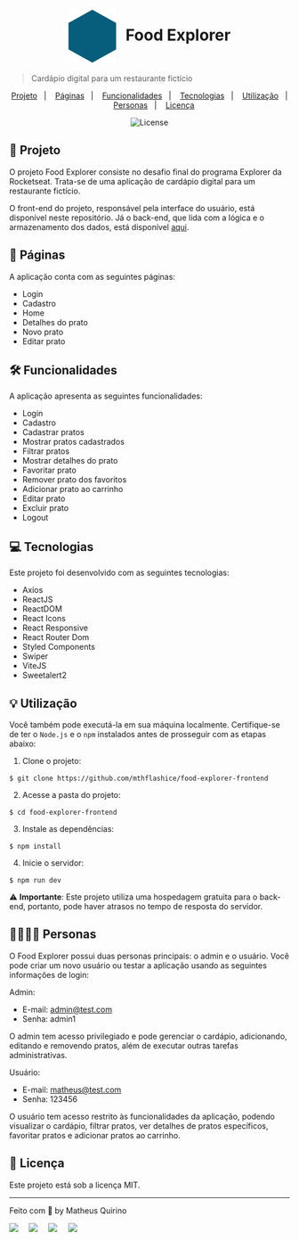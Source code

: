 <h1 align="center" style="text-align: center;">
  <img alt="Logo do Food Explorer" src="./src/assets/favicon.svg" style="vertical-align: middle; margin-right: 10px;">
  Food Explorer
</h1>

> Cardápio digital para um restaurante fictício
<p align="center">
  <a href="#project">Projeto</a>&nbsp;&nbsp;&nbsp;|&nbsp;&nbsp;&nbsp;
  <a href="#pages">Páginas</a>&nbsp;&nbsp;&nbsp;|&nbsp;&nbsp;&nbsp;
  <a href="#features">Funcionalidades</a>&nbsp;&nbsp;&nbsp;|&nbsp;&nbsp;&nbsp;
  <a href="#technologies">Tecnologias</a>&nbsp;&nbsp;&nbsp;|&nbsp;&nbsp;&nbsp;
  <a href="#usage">Utilização</a>&nbsp;&nbsp;&nbsp;|&nbsp;&nbsp;&nbsp;
  <a href="#users">Personas</a>&nbsp;&nbsp;&nbsp;|&nbsp;&nbsp;&nbsp;
  <a href="#license">Licença</a>
</p>

<p align="center">
  <img alt="License" src="https://img.shields.io/static/v1?label=license&message=MIT&color=49AA26&labelColor=000000">
</p>

<h2 id="project">📁 Projeto</h2>

O projeto Food Explorer consiste no desafio final do programa Explorer da Rocketseat. Trata-se de uma aplicação de cardápio digital para um restaurante fictício.

O front-end do projeto, responsável pela interface do usuário, está disponível neste repositório. Já o back-end, que lida com a lógica e o armazenamento dos dados, está disponível [aqui](https://github.com/mthflashice/food-explorer-backend).

<h2 id="pages">📃 Páginas</h2>

A aplicação conta com as seguintes páginas:

- Login
- Cadastro
- Home
- Detalhes do prato
- Novo prato
- Editar prato



<h2 id="features">🛠️ Funcionalidades</h2>

A aplicação apresenta as seguintes funcionalidades:

- Login
- Cadastro
- Cadastrar pratos
- Mostrar pratos cadastrados
- Filtrar pratos
- Mostrar detalhes do prato
- Favoritar prato
- Remover prato dos favoritos
- Adicionar prato ao carrinho
- Editar prato
- Excluir prato
- Logout

<h2 id="technologies">💻 Tecnologias</h2>

Este projeto foi desenvolvido com as seguintes tecnologias:

- Axios
- ReactJS
- ReactDOM
- React Icons
- React Responsive
- React Router Dom
- Styled Components
- Swiper
- ViteJS
- Sweetalert2

<h2 id="usage">💡 Utilização</h2>

<!-- A aplicação Food Explorer está disponível para uso [aqui](https://food-explorer-frontend-80e47f.netlify.app/). -->

Você também pode executá-la em sua máquina localmente. Certifique-se de ter o ``Node.js`` e o ``npm`` instalados antes de prosseguir com as etapas abaixo:

1. Clone o projeto:

```
$ git clone https://github.com/mthflashice/food-explorer-frontend
```

2. Acesse a pasta do projeto:

```
$ cd food-explorer-frontend
```

3. Instale as dependências:

```
$ npm install
```

4. Inicie o servidor:

```
$ npm run dev
```

⚠️ **Importante**: Este projeto utiliza uma hospedagem gratuita para o back-end, portanto, pode haver atrasos no tempo de resposta do servidor.

<h2 id="users">👨‍👩‍👧‍👦  Personas</h2>

O Food Explorer possui duas personas principais: o admin e o usuário. Você pode criar um novo usuário ou testar a aplicação usando as seguintes informações de login:

Admin:

- E-mail: admin@test.com
- Senha: admin1

O admin tem acesso privilegiado e pode gerenciar o cardápio, adicionando, editando e removendo pratos, além de executar outras tarefas administrativas.

Usuário:

- E-mail: matheus@test.com 
- Senha: 123456

O usuário tem acesso restrito às funcionalidades da aplicação, podendo visualizar o cardápio, filtrar pratos, ver detalhes de pratos específicos, favoritar pratos e adicionar pratos ao carrinho.

<h2 id="license">📝 Licença</h2>

Este projeto está sob a licença MIT.

---

Feito com 💎 by Matheus Quirino 

<div style='display: flex;'>
  <a href='https://www.linkedin.com/in/matheus-quirino-leite-lino-825424127/' target='_blank'><img src='https://img.shields.io/badge/-LinkedIn-%230077B5?style=for-the-badge&logo=linkedin&logoColor=white' style='margin-right: 2vw' target='_blank'></a>
  <a href='mailto:matheuslino@kerix.com.br'><img src='https://encrypted-tbn0.gstatic.com/images?q=tbn:ANd9GcQoaCje5ZbczEWnmSfBkWCUMatbS3xeaHI-SpMZTa3Mmg&s' width=40px style='margin-right: 2vw' target='_blank'></a>
  <a href='http://discordapp.com/users/665543956582629377'target='_blank'><img src='https://img.shields.io/badge/Discord-7289DA?style=for-the-badge&logo=discord&logoColor=white' style='margin-right: 2vw' target='_blank'></a>
  <a href='https://www.instagram.com/mthflashice/' target='_blank'><img src='https://img.shields.io/badge/-Instagram-%23E4405F?style=for-the-badge&logo=instagram&logoColor=white' target='_blank'></a>
</div>

